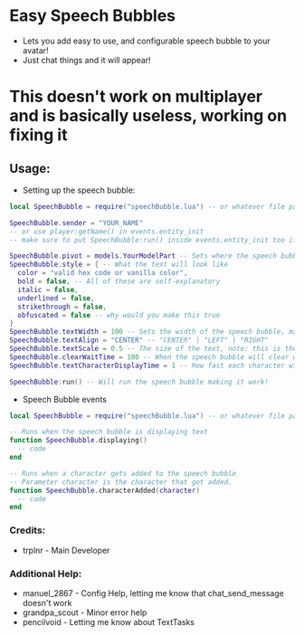 # Easy Speech Bubbles
- Lets you add easy to use, and configurable speech bubble to your avatar!
- Just chat things and it will appear!

# This doesn't work on multiplayer and is basically useless, working on fixing it

## Usage:
- Setting up the speech bubble:
```lua
local SpeechBubble = require("speechBubble.lua") -- or whatever file path you chose

SpeechBubble.sender = "YOUR_NAME" 
-- or use player:getName() in events.entity_init
-- make sure to put SpeechBubble:run() inside events.entity_init too if you do this.

SpeechBubble.pivot = models.YourModelPart -- Sets where the speech bubble will appear
SpeechBubble.style = { -- What the text will look like
  color = "valid hex code or vanilla color",
  bold = false, -- All of these are self-explanatory
  italic = false,
  underlined = false,
  strikethrough = false,
  obfuscated = false -- why would you make this true
}
SpeechBubble.textWidth = 100 -- Sets the width of the speech bubble, making it wrap
SpeechBubble.textAlign = "CENTER" -- "CENTER" | "LEFT" | "RIGHT"
SpeechBubble.textScale = 0.5 -- The size of the text, note: this is the best scale for word wrap, will fix this tomorrow
SpeechBubble.clearWaitTime = 100 -- When the speech bubble will clear when it is done displaying the text, This is dependent on SpeechBubble.textCharacterDisplayTime
SpeechBubble.textCharacterDisplayTime = 1 -- How fast each character will display on the text bubble, in ticks

SpeechBubble:run() -- Will run the speech bubble making it work!
```
- Speech Bubble events
```lua
local SpeechBubble = require("speechBubble.lua") -- or whatever file path you chose

-- Runs when the speech bubble is displaying text
function SpeechBubble.displaying() 
  -- code
end

-- Runs when a character gets added to the speech bubble
-- Parameter character is the character that got added.
function SpeechBubble.characterAdded(character) 
  -- code
end
```

### Credits:
- trplnr - Main Developer
### Additional Help:
- manuel_2867 - Config Help, letting me know that chat_send_message doesn't work
- grandpa_scout - Minor error help
- pencilvoid - Letting me know about TextTasks